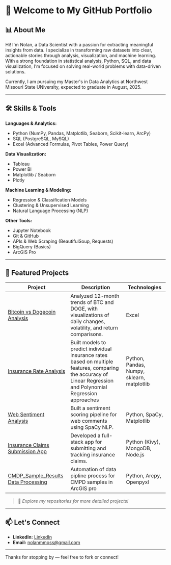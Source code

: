# 👋 Welcome to My GitHub Portfolio

## 📊 About Me

Hi! I'm Nolan, a Data Scientist with a passion for extracting meaningful insights from data. I specialize in transforming raw datasets into clear, actionable stories through analysis, visualization, and machine learning. With a strong foundation in statistical analysis, Python, SQL, and data visualization, I’m focused on solving real-world problems with data-driven solutions.

Currently, I am pursuing my Master's in Data Analytics at Northwest Missouri State UNiversity, expected to graduate in August, 2025.

---

## 🛠️ Skills & Tools

**Languages & Analytics:**
- Python (NumPy, Pandas, Matplotlib, Seaborn, Scikit-learn, ArcPy)
- SQL (PostgreSQL, MySQL)
- Excel (Advanced Formulas, Pivot Tables, Power Query)

**Data Visualization:**
- Tableau
- Power BI
- Matplotlib / Seaborn
- Plotly

**Machine Learning & Modeling:**
- Regression & Classification Models
- Clustering & Unsupervised Learning
- Natural Language Processing (NLP)

**Other Tools:**
- Jupyter Notebook
- Git & GitHub
- APIs & Web Scraping (BeautifulSoup, Requests)
- BigQuery (Basics)
- ArcGIS Pro

---

## 📂 Featured Projects

| Project | Description | Technologies |
| ------- | ----------- | ------------ |
| [Bitcoin vs Dogecoin Analysis](https://github.com/Crusoe22/public-portfolio/tree/main/Excel%20Portfolio) | Analyzed 12-month trends of BTC and DOGE, with visualizations of daily changes, volatility, and return comparisons. | Excel |
| [Insurance Rate Analysis](https://github.com/Crusoe22/ml_regression_moss) | Built models to predict individual insurance rates based on multiple features, comparing the accuracy of Linear Regression and Polynomial Regression approaches | Python, Pandas, Numpy, sklearn, matplotlib |
| [Web Sentiment Analysis](link-to-repo) | Built a sentiment scoring pipeline for web comments using SpaCy NLP. | Python, SpaCy, Matplotlib |
| [Insurance Claims Submission App](link-to-repo) | Developed a full-stack app for submitting and tracking insurance claims. | Python (Kivy), MongoDB, Node.js |
| [CMDP_Sample_Results Data Processing](https://github.com/Crusoe22/CMDP_Sample_Results) | Automation of data pipline process for CMPD samples in ArcGIS pro | Python, Arcpy, Openpyxl |

> 📌 *Explore my repositories for more detailed projects!*

---

## 📫 Let's Connect

- **LinkedIn:** [LinkedIn](https://www.linkedin.com/in/nolan-moss-0933481a2/)
- **Email:** nolanmmoss@gmail.com


---

Thanks for stopping by — feel free to fork or connect!

